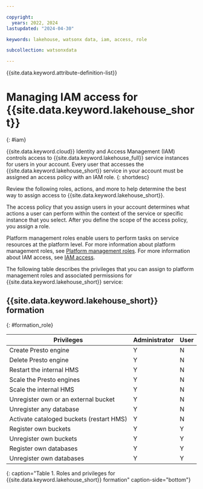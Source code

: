 ```yaml
---

copyright:
  years: 2022, 2024
lastupdated: "2024-04-30"

keywords: lakehouse, watsonx data, iam, access, role

subcollection: watsonxdata

---
```


{{site.data.keyword.attribute-definition-list}}



# Managing IAM access for {{site.data.keyword.lakehouse_short}}
{: #iam}

{{site.data.keyword.cloud}} Identity and Access Management (IAM) controls access to {{site.data.keyword.lakehouse_full}} service instances for users in your account. Every user that accesses the {{site.data.keyword.lakehouse_short}} service in your account must be assigned an access policy with an IAM role.
{: shortdesc}

Review the following roles, actions, and more to help determine the best way to assign access to {{site.data.keyword.lakehouse_short}}.

The access policy that you assign users in your account determines what actions a user can perform within the context of the service or specific instance that you select. After you define the scope of the access policy, you assign a role.

Platform management roles enable users to perform tasks on service resources at the platform level.
For more information about platform management roles, see [Platform management roles](/docs/account?topic=account-userroles#platformroles).
For more information about IAM access, see [IAM access](/docs/account?topic=account-userroles).

The following table describes the privileges that you can assign to platform management roles and associated permissions for {{site.data.keyword.lakehouse_short}} service:

## {{site.data.keyword.lakehouse_short}} formation
{: #formation_role}

| Privileges | Administrator | User |
|--------------------------|----------------|--------|
| Create Presto engine | Y | N |
| Delete Presto engine | Y | N |
| Restart the internal HMS | Y | N |
| Scale the Presto engines| Y | N |
| Scale the internal HMS | Y | N |
| Unregister own or an external bucket | Y | N |
| Unregister any database  | Y | N |
| Activate cataloged buckets (restart HMS) | Y | N |
| Register own buckets | Y | Y |
| Unregister own buckets | Y | Y |
| Register own databases | Y | Y |
| Unregister own databases | Y | Y |
{: caption="Table 1. Roles and privileges for {{site.data.keyword.lakehouse_short}} formation" caption-side="bottom"}

